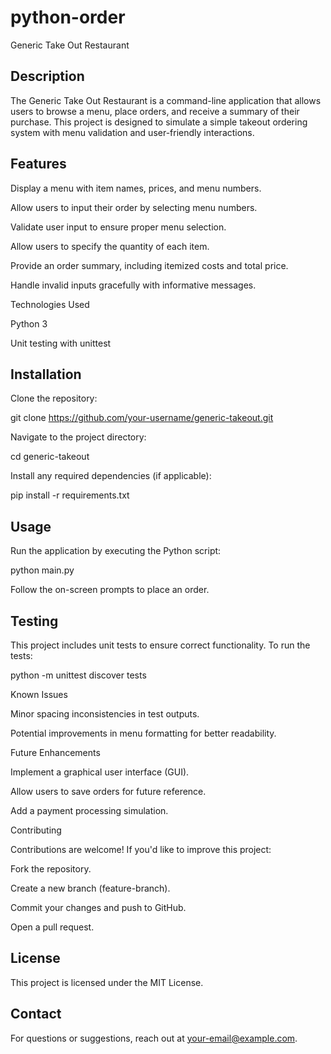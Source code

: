 # python-order
Generic Take Out Restaurant

## Description

The Generic Take Out Restaurant is a command-line application that allows users to browse a menu, place orders, and receive a summary of their purchase. This project is designed to simulate a simple takeout ordering system with menu validation and user-friendly interactions.

## Features

Display a menu with item names, prices, and menu numbers.

Allow users to input their order by selecting menu numbers.

Validate user input to ensure proper menu selection.

Allow users to specify the quantity of each item.

Provide an order summary, including itemized costs and total price.

Handle invalid inputs gracefully with informative messages.

Technologies Used

Python 3

Unit testing with unittest

## Installation

Clone the repository:

git clone https://github.com/your-username/generic-takeout.git

Navigate to the project directory:

cd generic-takeout

Install any required dependencies (if applicable):

pip install -r requirements.txt

## Usage

Run the application by executing the Python script:

python main.py

Follow the on-screen prompts to place an order.

## Testing

This project includes unit tests to ensure correct functionality. To run the tests:

python -m unittest discover tests

Known Issues

Minor spacing inconsistencies in test outputs.

Potential improvements in menu formatting for better readability.

Future Enhancements

Implement a graphical user interface (GUI).

Allow users to save orders for future reference.

Add a payment processing simulation.

Contributing

Contributions are welcome! If you'd like to improve this project:

Fork the repository.

Create a new branch (feature-branch).

Commit your changes and push to GitHub.

Open a pull request.

## License

This project is licensed under the MIT License.

## Contact

For questions or suggestions, reach out at your-email@example.com.

